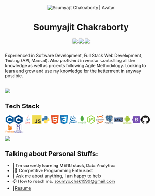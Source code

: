 <div align="center">
  <img alt="Soumyajit Chakraborty | Avatar" width="200px" src="https://auth0.com/blog/how-to-beat-hacker-patience-in-password-breach/" />
</div>

<h1 align="center">Soumyajit Chakraborty</h1>
<div align="center">
  <a href="https://www.linkedin.com/in/soumyajit-chakraborty-914352121/">
    <img align="center" width="30px" src="https://camo.githubusercontent.com/c8a9c5b414cd812ad6a97a46c29af67239ddaeae08c41724ff7d945fb4c047e5/68747470733a2f2f6564656e742e6769746875622e696f2f537570657254696e7949636f6e732f696d616765732f7376672f6c696e6b6564696e2e737667" />
  </a >
  <a href="https://www.facebook.com/soumyajit.chakraborty.16100/">
    <img align="center" width="30px" src="https://camo.githubusercontent.com/8f245234577766478eaf3ee72b0615e99bb9ef3eaa56e1c37f75692811181d5c/68747470733a2f2f6564656e742e6769746875622e696f2f537570657254696e7949636f6e732f696d616765732f7376672f66616365626f6f6b2e737667" />
  </a>
  <a href="mailto:soumyo.chak1999@gmail.com">
    <img align="center" width="30px" src="https://camo.githubusercontent.com/21863a9a063d33b20608be917f5601f309abec90ae5cf5dedea38bb6b55d11ab/68747470733a2f2f6564656e742e6769746875622e696f2f537570657254696e7949636f6e732f696d616765732f7376672f6d61696c2e737667" />
  </a>
</div>
<br/>
<p>Experienced in Software Development, Full Stack Web Development, Testing (API, Manual). Also proficient in version controlling all the knowledge as well as projects following Agile Methodology. Looking to learn and grow and use my knowledge for the betterment in anyway possible.</p>
<br>
<a align="center" href="#">
  <img align="center" width="500px" src="https://github-readme-stats.vercel.app/api?username=Isoumyajit&show_icons=true&count_private=true&include_all_commits=true" />
</a>

## Tech Stack

<div>
  <a href="#"><img align="left" width="30px" src="https://github.com/devicons/devicon/blob/master/icons/c/c-plain.svg"/></a>
  <a href="#"><img align="left" width="30px" src="https://github.com/devicons/devicon/blob/master/icons/cplusplus/cplusplus-plain.svg"/></a>
  <a href="#"><img align="left" width="30px" src="https://github.com/devicons/devicon/blob/master/icons/java/java-original-wordmark.svg"/></a>
  <a href="#"><img align="left" width="30px" src="https://github.com/devicons/devicon/blob/master/icons/javascript/javascript-original.svg"/></a>
  <a href="#"><img align="left" width="30px" src="https://github.com/devicons/devicon/blob/master/icons/python/python-original.svg"/></a>
  <a href="#"><img align="left" width="30px" src="https://github.com/devicons/devicon/blob/master/icons/html5/html5-original.svg"/></a>
  <a href="#"><img align="left" width="30px" src="https://github.com/devicons/devicon/blob/master/icons/css3/css3-original.svg"/></a>
  <a href="#"><img align="left" width="30px" src="https://github.com/devicons/devicon/blob/master/icons/jquery/jquery-plain-wordmark.svg"/></a>
  <a href="#"><img align="left" width="30px" src="https://github.com/devicons/devicon/blob/master/icons/mongodb/mongodb-plain-wordmark.svg"/></a>
  <a href="#"><img align="left" width="30px" src="https://github.com/devicons/devicon/blob/master/icons/nodejs/nodejs-original.svg"/></a>
  <a href="#"><img align="left" width="30px" src="https://github.com/devicons/devicon/blob/master/icons/jupyter/jupyter-original-wordmark.svg"/></a>
  <a href="#"><img align="left" width="30px" src="https://github.com/devicons/devicon/blob/master/icons/postgresql/postgresql-original-wordmark.svg"/></a>
  <a href="#"><img align="left" width="30px" src="https://github.com/devicons/devicon/blob/master/icons/php/php-original.svg"/></a>
  <a href="#"><img align="left" width="30px" src="https://github.com/devicons/devicon/blob/master/icons/android/android-plain-wordmark.svg"/></a>
  <a href="#"><img align="left" width="30px" src="https://github.com/devicons/devicon/blob/master/icons/bootstrap/bootstrap-plain.svg"/></a>
  <a href="#"><img align="left" width="30px" src="https://github.com/devicons/devicon/blob/master/icons/github/github-original.svg"/></a>
  <a href="#"><img align="left" width="30px" src="https://github.com/devicons/devicon/blob/master/icons/firebase/firebase-plain-wordmark.svg"/></a>
  <a href="#"><img align="left" width="30px" src="https://github.com/devicons/devicon/blob/master/icons/heroku/heroku-original-wordmark.svg"/></a>
</div>
<br/>
<br/>
<br/>
<br/>
<a align="center" href="#">
  <img align="center" width="500px" src="https://github-readme-stats.vercel.app/api/top-langs/?username=Sayak007&&langs_count=10&layout=compact" />
</a>

## Talking about Personal Stuffs:

- 🌱 I’m currently learning MERN stack, Data Analytics
- 👨‍💻 Competitive Programming Enthusiast
- 💬 Ask me about anything, I am happy to help
- 📫 How to reach me: soumyo.chak1999@gmail.com
- 📝[Resume]()

